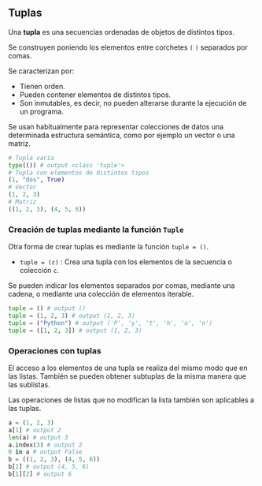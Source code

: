## Tuplas

Una **tupla** es una secuencias ordenadas de objetos de distintos tipos.

Se construyen poniendo los elementos entre corchetes `(`  `)` separados por comas.

Se caracterizan por:

- Tienen orden.
- Pueden contener elementos de distintos tipos.
- Son inmutables, es decir, no pueden alterarse durante la ejecución de un programa.

Se usan habitualmente para representar colecciones de datos una determinada estructura semántica, como por ejemplo un vector o una matriz.

```python linenums="1"
# Tupla vacía
type(()) # output <class 'tuple'>
# Tupla con elementos de distintos tipos
(1, "dos", True)
# Vector
(1, 2, 3)
# Matriz
((1, 2, 3), (4, 5, 6))
```

### Creación de tuplas mediante la función `Tuple`

Otra forma de crear tuplas es mediante la función `tuple = ()`.

- `tuple = (c)` : Crea una tupla con los elementos de la secuencia o colección `c`.

Se pueden indicar los elementos separados por comas, mediante una cadena, o mediante una colección de elementos iterable.

```python linenums="1"
tuple = () # output ()
tuple = (1, 2, 3) # output (1, 2, 3)
tuple = ("Python") # output ('P', 'y', 't', 'h', 'o', 'n')
tuple = ([1, 2, 3]) # output (1, 2, 3)
```

### Operaciones con tuplas

El acceso a los elementos de una tupla se realiza del mismo modo que en las listas.
También se pueden obtener subtuplas de la misma manera que las sublistas.

Las operaciones de listas que no modifican la lista también son aplicables a las tuplas.

```python linenums="1"
a = (1, 2, 3)
a[1] # output 2
len(a) # output 3
a.index(3) # output 2
0 in a # output False
b = ((1, 2, 3), (4, 5, 6))
b[1] # output (4, 5, 6)
b[1][2] # output 6
```